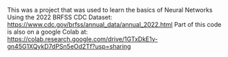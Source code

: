 This was a project that was used to learn the basics of Neural Networks Using the 2022 BRFSS CDC Dataset: https://www.cdc.gov/brfss/annual_data/annual_2022.html Part of this code is also on a google Colab at: https://colab.research.google.com/drive/1GTxDkE1y-gn45G1XQykD7dPSn5eOd2Tf?usp=sharing
